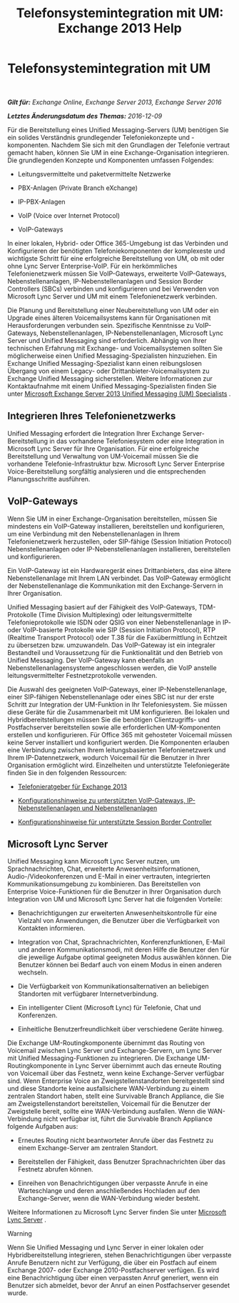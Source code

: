 ﻿---
title: 'Telefonsystemintegration mit UM: Exchange 2013 Help'
TOCTitle: Telefonsystemintegration mit UM
ms:assetid: b8790117-b040-4c84-9d34-005c75088e76
ms:mtpsurl: https://technet.microsoft.com/de-de/library/JJ673558(v=EXCHG.150)
ms:contentKeyID: 50554897
ms.date: 04/24/2018
mtps_version: v=EXCHG.150
ms.translationtype: HT
---

# Telefonsystemintegration mit UM

 

_**Gilt für:** Exchange Online, Exchange Server 2013, Exchange Server 2016_

_**Letztes Änderungsdatum des Themas:** 2016-12-09_

Für die Bereitstellung eines Unified Messaging-Servers (UM) benötigen Sie ein solides Verständnis grundlegender Telefoniekonzepte und -komponenten. Nachdem Sie sich mit den Grundlagen der Telefonie vertraut gemacht haben, können Sie UM in eine Exchange-Organisation integrieren. Die grundlegenden Konzepte und Komponenten umfassen Folgendes:

  - Leitungsvermittelte und paketvermittelte Netzwerke

  - PBX-Anlagen (Private Branch eXchange)

  - IP-PBX-Anlagen

  - VoIP (Voice over Internet Protocol)

  - VoIP-Gateways

In einer lokalen, Hybrid- oder Office 365-Umgebung ist das Verbinden und Konfigurieren der benötigten Telefoniekomponenten der komplexeste und wichtigste Schritt für eine erfolgreiche Bereitstellung von UM, ob mit oder ohne Lync Server Enterprise-VoIP. Für ein herkömmliches Telefonienetzwerk müssen Sie VoIP-Gateways, erweiterte VoIP-Gateways, Nebenstellenanlagen, IP-Nebenstellenanlagen und Session Border Controllers (SBCs) verbinden und konfigurieren und bei Verwenden von Microsoft Lync Server und UM mit einem Telefonienetzwerk verbinden.

Die Planung und Bereitstellung einer Neubereitstellung von UM oder ein Upgrade eines älteren Voicemailsystems kann für Organisationen mit Herausforderungen verbunden sein. Spezifische Kenntnisse zu VoIP-Gateways, Nebenstellenanlagen, IP-Nebenstellenanlagen, Microsoft Lync Server und Unified Messaging sind erforderlich. Abhängig von Ihrer technischen Erfahrung mit Exchange- und Voicemailsystemen sollten Sie möglicherweise einen Unified Messaging-Spezialisten hinzuziehen. Ein Exchange Unified Messaging-Spezialist kann einen reibungslosen Übergang von einem Legacy- oder Drittanbieter-Voicemailsystem zu Exchange Unified Messaging sicherstellen. Weitere Informationen zur Kontaktaufnahme mit einem Unified Messaging-Spezialisten finden Sie unter [Microsoft Exchange Server 2013 Unified Messaging (UM) Specialists](http://go.microsoft.com/fwlink/p/?linkid=262708) .

## Integrieren Ihres Telefonienetzwerks

Unified Messaging erfordert die Integration Ihrer Exchange Server-Bereitstellung in das vorhandene Telefoniesystem oder eine Integration in Microsoft Lync Server für Ihre Organisation. Für eine erfolgreiche Bereitstellung und Verwaltung von UM-Voicemail müssen Sie die vorhandene Telefonie-Infrastruktur bzw. Microsoft Lync Server Enterprise Voice-Bereitstellung sorgfältig analysieren und die entsprechenden Planungsschritte ausführen.

## VoIP-Gateways

Wenn Sie UM in einer Exchange-Organisation bereitstellen, müssen Sie mindestens ein VoIP-Gateway installieren, bereitstellen und konfigurieren, um eine Verbindung mit den Nebenstellenanlagen in Ihrem Telefonienetzwerk herzustellen, oder SIP-fähige (Session Initiation Protocol) Nebenstellenanlagen oder IP-Nebenstellenanlagen installieren, bereitstellen und konfigurieren.

Ein VoIP-Gateway ist ein Hardwaregerät eines Drittanbieters, das eine ältere Nebenstellenanlage mit Ihrem LAN verbindet. Das VoIP-Gateway ermöglicht der Nebenstellenanlage die Kommunikation mit den Exchange-Servern in Ihrer Organisation.

Unified Messaging basiert auf der Fähigkeit des VoIP-Gateways, TDM-Protokolle (Time Division Multiplexing) oder leitungsvermittelte Telefonieprotokolle wie ISDN oder QSIG von einer Nebenstellenanlage in IP- oder VoIP-basierte Protokolle wie SIP (Session Initiation Protocol), RTP (Realtime Transport Protocol) oder T.38 für die Faxübermittlung in Echtzeit zu übersetzen bzw. umzuwandeln. Das VoIP-Gateway ist ein integraler Bestandteil und Voraussetzung für die Funktionalität und den Betrieb von Unified Messaging. Der VoIP-Gateway kann ebenfalls an Nebenstellenanlagensysteme angeschlossen werden, die VoIP anstelle leitungsvermittelter Festnetzprotokolle verwenden.

Die Auswahl des geeigneten VoIP-Gateways, einer IP-Nebenstellenanlage, einer SIP-fähigen Nebenstellenanlage oder eines SBC ist nur der erste Schritt zur Integration der UM-Funktion in Ihr Telefoniesystem. Sie müssen diese Geräte für die Zusammenarbeit mit UM konfigurieren. Bei lokalen und Hybridbereitstellungen müssen Sie die benötigen Clientzugriffs- und Postfachserver bereitstellen sowie alle erforderlichen UM-Komponenten erstellen und konfigurieren. Für Office 365 mit gehosteter Voicemail müssen keine Server installiert und konfiguriert werden. Die Komponenten erlauben eine Verbindung zwischen Ihrem leitungsbasierten Telefonienetzwerk und Ihrem IP-Datennetzwerk, wodurch Voicemail für die Benutzer in Ihrer Organisation ermöglicht wird. Einzelheiten und unterstützte Telefoniegeräte finden Sie in den folgenden Ressourcen:

  - [Telefonieratgeber für Exchange 2013](https://technet.microsoft.com/de-de/library/Ee364753(v=EXCHG.150))

  - [Konfigurationshinweise zu unterstützten VoIP-Gateways, IP-Nebenstellenanlagen und Nebenstellenanlagen](https://technet.microsoft.com/de-de/library/JJ938013(v=EXCHG.150))

  - [Konfigurationshinweise für unterstützte Session Border Controller](https://technet.microsoft.com/de-de/library/JJ673565(v=EXCHG.150))

## Microsoft Lync Server

Unified Messaging kann Microsoft Lync Server nutzen, um Sprachnachrichten, Chat, erweiterte Anwesenheitsinformationen, Audio-/Videokonferenzen und E-Mail in einer vertrauten, integrierten Kommunikationsumgebung zu kombinieren. Das Bereitstellen von Enterprise Voice-Funktionen für die Benutzer in Ihrer Organisation durch Integration von UM und Microsoft Lync Server hat die folgenden Vorteile:

  - Benachrichtigungen zur erweiterten Anwesenheitskontrolle für eine Vielzahl von Anwendungen, die Benutzer über die Verfügbarkeit von Kontakten informieren.

  - Integration von Chat, Sprachnachrichten, Konferenzfunktionen, E-Mail und anderen Kommunikationsmodi, mit deren Hilfe die Benutzer den für die jeweilige Aufgabe optimal geeigneten Modus auswählen können. Die Benutzer können bei Bedarf auch von einem Modus in einen anderen wechseln.

  - Die Verfügbarkeit von Kommunikationsalternativen an beliebigen Standorten mit verfügbarer Internetverbindung.

  - Ein intelligenter Client (Microsoft Lync) für Telefonie, Chat und Konferenzen.

  - Einheitliche Benutzerfreundlichkeit über verschiedene Geräte hinweg.

Die Exchange UM-Routingkomponente übernimmt das Routing von Voicemail zwischen Lync Server und Exchange-Servern, um Lync Server mit Unified Messaging-Funktionen zu integrieren. Die Exchange UM-Routingkomponente in Lync Server übernimmt auch das erneute Routing von Voicemail über das Festnetz, wenn keine Exchange-Server verfügbar sind. Wenn Enterprise Voice an Zweigstellenstandorten bereitgestellt sind und diese Standorte keine ausfallsichere WAN-Verbindung zu einem zentralen Standort haben, stellt eine Survivable Branch Appliance, die Sie am Zweigstellenstandort bereitstellen, Voicemail für die Benutzer der Zweigstelle bereit, sollte eine WAN-Verbindung ausfallen. Wenn die WAN-Verbindung nicht verfügbar ist, führt die Survivable Branch Appliance folgende Aufgaben aus:

  - Erneutes Routing nicht beantworteter Anrufe über das Festnetz zu einem Exchange-Server am zentralen Standort.

  - Bereitstellen der Fähigkeit, dass Benutzer Sprachnachrichten über das Festnetz abrufen können.

  - Einreihen von Benachrichtigungen über verpasste Anrufe in eine Warteschlange und deren anschließendes Hochladen auf den Exchange-Server, wenn die WAN-Verbindung wieder besteht.

Weitere Informationen zu Microsoft Lync Server finden Sie unter [Microsoft Lync Server](https://go.microsoft.com/fwlink/p/?linkid=265752) .


> [!WARNING]
> Wenn Sie Unified Messaging und Lync Server in einer lokalen oder Hybridbereitstellung integrieren, stehen Benachrichtigungen über verpasste Anrufe Benutzern nicht zur Verfügung, die über ein Postfach auf einem Exchange&nbsp;2007- oder Exchange&nbsp;2010-Postfachserver verfügen. Es wird eine Benachrichtigung über einen verpassten Anruf generiert, wenn ein Benutzer sich abmeldet, bevor der Anruf an einen Postfachserver gesendet wurde.


